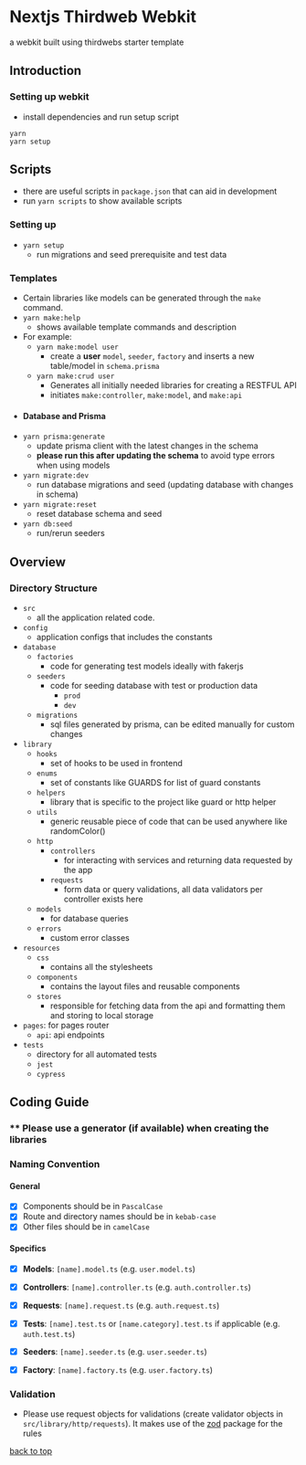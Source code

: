 # Nextjs Thirdweb Webkit

a webkit built using thirdwebs starter template

## Introduction
### Setting up webkit
- install dependencies and run setup script
```shell
yarn
yarn setup
```
## Scripts
- there are useful scripts in `package.json` that can aid in development
- run `yarn scripts` to show available scripts
### Setting up 
- `yarn setup`
  - run migrations and seed prerequisite and test data
### Templates
- Certain libraries like models can be generated through the `make` command.
- `yarn make:help`
  - shows available template commands and description
- For example: 
  - `yarn make:model user`
      - create a **user** `model`, `seeder`, `factory` and inserts a new table/model in `schema.prisma`
  - `yarn make:crud user`
      - Generates all initially needed libraries for creating a RESTFUL API
      - initiates `make:controller`, `make:model`, and `make:api`
- #### Database and Prisma
- `yarn prisma:generate`
  - update prisma client with the latest changes in the schema
  - **please run this after updating the schema** to avoid type errors when using models
- `yarn migrate:dev`
  - run database migrations and seed (updating database with changes in schema)
- `yarn migrate:reset`
  - reset database schema and seed
- `yarn db:seed`
  - run/rerun seeders

## Overview
### Directory Structure
- `src`
  - all the application related code.
- `config`
  - application configs that includes the constants
- `database`
  - `factories`
    - code for generating test models ideally with fakerjs
  - `seeders`
    - code for seeding database with test or production data
      - `prod`
      - `dev`
  - `migrations`
    - sql files generated by prisma, can be edited manually for custom changes
- `library`
  - `hooks`
    - set of hooks to be used in frontend
  - `enums`
    - set of constants like GUARDS for list of guard constants
  - `helpers`
    - library that is specific to the project like guard or http helper
  - `utils`
    - generic reusable piece of code that can be used anywhere like randomColor()
  - `http`
    - `controllers`
      - for interacting with services and returning data requested by the app
    - `requests`
      - form data or query validations, all data validators per controller exists here
  - `models`
    - for database queries
  - `errors`
    - custom error classes
- `resources`
  - `css`
    - contains all the stylesheets
  - `components`
    - contains the layout files and reusable components
  - `stores`
    - responsible for fetching data from the api and formatting them and storing to local storage
- `pages`: for pages router
  - `api`: api endpoints 
- `tests`
  - directory for all automated tests
  - `jest`
  - `cypress`

## Coding Guide

### ** Please use a generator (if available) when creating the libraries

### Naming Convention
#### General

- [x] Components should be in `PascalCase`
- [x] Route and directory names should be in `kebab-case`
- [x] Other files should be in `camelCase`

#### Specifics

- [x] **Models**: `[name].model.ts` (e.g. `user.model.ts`)
- [x] **Controllers**: `[name].controller.ts` (e.g. `auth.controller.ts`)
- [x] **Requests**: `[name].request.ts` (e.g. `auth.request.ts`)
- [x] **Tests**: `[name].test.ts` or `[name.category].test.ts` if applicable (e.g. `auth.test.ts`)
- [x] **Seeders**: `[name].seeder.ts` (e.g. `user.seeder.ts`)
- [x] **Factory**: `[name].factory.ts` (e.g. `user.factory.ts`)


### Validation
- Please use request objects for validations (create validator objects in  `src/library/http/requests`). It makes use of the [zod](https://www.npmjs.com/package/zod) package for the rules


[back to top](#nextjs-thirdweb-webkit)
